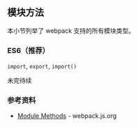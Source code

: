 ## 模块方法

本小节列举了 webpack 支持的所有模块类型。

### ES6（推荐）

`import`, `export`, `import()`

未完待续

### 参考资料

- [Module Methods](https://webpack.js.org/api/module-methods/) - webpack.js.org